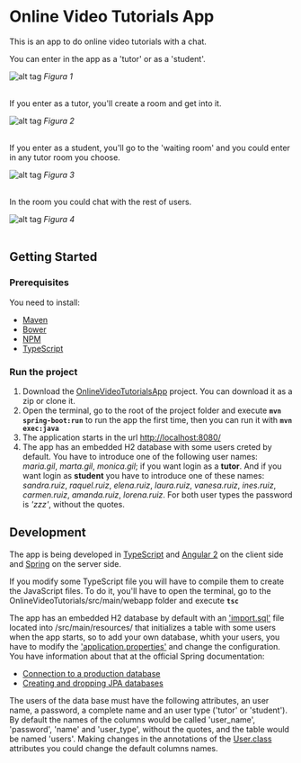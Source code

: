 # Online Video Tutorials App
This is an app to do online video tutorials with a chat. 

You can enter in the app as a 'tutor' or as a 'student'.

![alt tag](https://github.com/Echeverrias/OnlineVideoTutorials/blob/1.0.x/src/main/resources/img/OVT%20-%20login.png)
*Figura 1*  <br /><br />



If you enter as a tutor, you'll create a room and get into it.

![alt tag](https://github.com/Echeverrias/OnlineVideoTutorials/blob/1.0.x/src/main/resources/img/OVT%20-%20room.png)
*Figura 2*  <br /><br />



If you enter as a student, you'll go to the 'waiting room' and you could enter in any tutor room you choose.

![alt tag](https://github.com/Echeverrias/OnlineVideoTutorials/blob/1.0.x/src/main/resources/img/OVT%20-%20waiting%20room.png)
*Figura 3*  <br /><br />



In the room you could chat with the rest of users.

![alt tag](https://github.com/Echeverrias/OnlineVideoTutorials/blob/1.0.x/src/main/resources/img/OVT%20-%20room%20chat.png)
*Figura 4*  <br /><br />




## Getting Started
### Prerequisites
You need to install:

- [Maven](http://maven.apache.org/install.html)
- [Bower](https://bower.io/#install-bower)
- [NPM](https://docs.npmjs.com/getting-started/installing-node)
- [TypeScript](https://www.typescriptlang.org/index.html#download-links) 


### Run the project
1. Download the [OnlineVideoTutorialsApp](https://github.com/Echeverrias/OnlineVideoTutorials/tree/1.0.x) project. You can download it as a zip or clone it.
2. Open the terminal, go to the root of the project folder and execute **`mvn spring-boot:run`** to run the app the first time, then you can run it with **`mvn exec:java`**
3. The application starts in the url [http://localhost:8080/](http://localhost:8080/)
4. The app has an embedded H2 database with some users creted by default. You have to introduce one of the following user names: *maria.gil*, *marta.gil*, *monica.gil*; if you want login as a **tutor**. And if you want login as **student** you have to introduce one of these names: *sandra.ruiz*, *raquel.ruiz*, *elena.ruiz*, *laura.ruiz*, *vanesa.ruiz*, *ines.ruiz*, *carmen.ruiz*, *amanda.ruiz*, *lorena.ruiz*. For both user types the password is *'zzz'*, without the quotes.


## Development
The app is being developed in [TypeScript](https://www.typescriptlang.org/) and [Angular 2](https://angular.io/) on the client side and [Spring](https://spring.io/) on the server side.

If you modify some TypeScript file you will have to compile them to create the JavaScript files. To do it, you'll have to open the terminal, go to the OnlineVideoTutorials/src/main/webapp folder and execute **`tsc`**

The app has an embedded H2 database by default with an ['import.sql'](https://github.com/Echeverrias/OnlineVideoTutorials/blob/1.0.x/src/main/resources/import.sql) file located into /src/main/resources/ that initializes a table with some users when the app starts, so to add your own database, whith your users, you have to modify the ['application.properties'](https://github.com/Echeverrias/OnlineVideoTutorials/blob/1.0.x/src/main/resources/application.properties) and change the configuration. You have information about that at the official Spring documentation:
- [Connection to a production database](http://docs.spring.io/spring-boot/docs/current/reference/htmlsingle/#boot-features-connect-to-production-database)
- [Creating and dropping JPA databases](http://docs.spring.io/spring-boot/docs/current/reference/htmlsingle/#boot-features-spring-data-jpa-repositories)

The users of the data base must have the following attributes, an user name, a password, a complete name and an user type ('tutor' or 'student'). By default the names of the columns would be called 'user_name', 'password', 'name' and 'user_type', without the quotes, and the table would be named 'users'. Making changes in the annotations of the [User.class](https://github.com/Echeverrias/OnlineVideoTutorials/blob/1.0.x/src/main/java/org/jaea/onlinevideotutorials/domain/User.java) attributes you could change the default columns names.  




